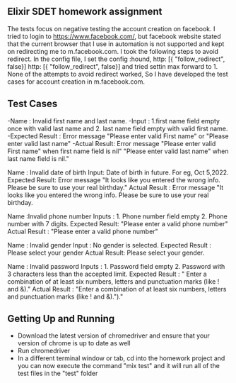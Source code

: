 ## Elixir SDET homework assignment

The tests focus on negative testing the account creation on facebook. I tried to login to https://www.facebook.com/, but facebook website stated that the current browser that I use in automation is not supported and kept on redirecting me to m.facebook.com. I took the following steps to avoid redirect.
In the config file, I set the config :hound, http: [{ "follow_redirect", false}] http: [{ "follow_redirect", false}] and tried settin max forward to 1. None of the attempts to avoid redirect worked, So I have developed the test cases for account creation in m.facebook.com. 

## Test Cases

-Name : Invalid first name and last name. 
-Input : 1.first name field empty once with valid last name and  2. last name field empty with valid first name.
-Expected Result : Error message "Please enter valid First name" or "Please enter valid last name" 
-Actual Result: Error message "Please enter valid First name" when first name field is nil" "Please enter valid last name" when last name field is nil."

Name : Invalid date of birth Input: 
Date of birth in future. For eg, Oct 5,2022.
Expected Result: Error message "It looks like you entered the wrong info. Please be sure to use your real birthday." 
Actual Result : Error message "It looks like you entered the wrong info. Please be sure to use your real birthday.

Name :Invalid phone number
Inputs : 1. Phone number field empty 2. Phone number with 7 digits.
Expected Result: "Please enter a valid phone number" 
Actual Result : "Please enter a valid phone number"

Name : Invalid gender 
Input : No gender is selected. 
Expected Result : Please select your gender 
Actual Result: Please select your gender.

Name : Invalid password 
Inputs : 1. Password field empty 2. Password with 3 characters less than the accepted limit. 
Expected Result : " Enter a combination of at least six numbers, letters and punctuation marks (like ! and &)." 
Actual Result : "Enter a combination of at least six numbers, letters and punctuation marks (like ! and &).")."
 


## Getting Up and Running

- Download the latest version of chromedriver and ensure that your version of chrome is up to date as well
- Run chromedriver
- In a different terminal window or tab, cd into the homework project and you can now execute the command "mix test" and it will run all of the test files in the "test" folder


